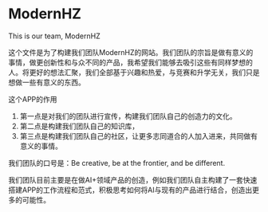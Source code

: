 # ModernHZ
This is our team, ModernHZ

这个文件是为了构建我们团队ModernHZ的网站。我们团队的宗旨是做有意义的事情，做更创新性和与众不同的产品，我希望我们能够去吸引这些有同样梦想的人。将更好的想法汇聚，我们全部基于兴趣和热爱，与竞赛和升学无关，我们只是想做一些有意义的东西。

这个APP的作用
1. 第一点是对我们的团队进行宣传，构建我们团队自己的创造力的文化。
2. 第二点是构建我们团队自己的知识库，
3. 第三点是构建我们团队自己的社区，让更多志同道合的人加入进来，共同做有意义的事情。

我们团队的口号是：Be creative, be at the frontier, and be different.

我们团队目前主要是在做AI+领域产品的创造，例如我们团队自主构建了一套快速搭建APP的工作流程和范式，积极思考如何将AI与现有的产品进行结合，创造出更多的可能性。

